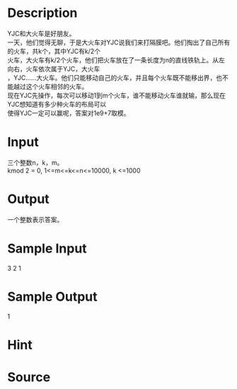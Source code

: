 
# Description

<div class="content"><div>YJC和大火车是好朋友。</div>
<div>
<div>一天，他们觉得无聊，于是大火车对YJC说我们来打隔膜吧。他们掏出了自己所有的火车，共k个，其中YJC有k/2个</div>
<div>火车，大火车有k/2个火车，他们把火车放在了一条长度为n的直线铁轨上。从左向右，火车依次属于YJC，大火车</div>
<div>，YJC......大火车。他们只能移动自己的火车，并且每个火车既不能移出界，也不能越过这个火车相邻的火车。</div>
<div>现在YJC先操作，每次可以移动1到m个火车，谁不能移动火车谁就输，那么现在YJC想知道有多少种火车的布局可以</div>
<div>使得YJC一定可以赢呢，答案对1e9+7取模。</div>
</div>
<p></p></div>

# Input

<div class="content"><div>
<div>三个整数n，k，m。</div>
<div>kmod 2 = 0, 1&lt;=m&lt;=k&lt;=n&lt;=10000, k &lt;=1000</div>
</div>
<p></p></div>

# Output

<div class="content"><div>一个整数表示答案。</div>
<p></p></div>

# Sample Input

<div class="content"><span class="sampledata">3 2 1<br/>
</span></div>

# Sample Output

<div class="content"><span class="sampledata">1</span></div>

# Hint

<div class="content"><p></p></div>

# Source

<div class="content"><p><a href="problemset.php?search="></a></p></div>

